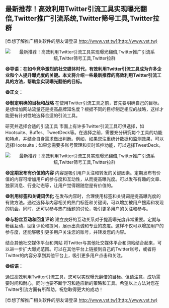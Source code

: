 ## **最新推荐！高效利用Twitter引流工具实现曝光翻倍,Twitter推广引流系统,Twitter筛号工具,Twitter拉群**

[😍想了解推广相关软件的朋友请登录 http://www.vst.tw](http://www.vst.tw)

 <center><img src="https://vst.tw/MP4/tuiguang/png/5.png" alt="最新推荐！高效利用Twitter引流工具实现曝光翻倍,Twitter推广引流系统,Twitter筛号工具,Twitter拉群"></center>

**😄导语：在如今竞争激烈的社交媒体时代，有效利用Twitter引流工具成为许多企业和个人提升曝光度的关键。本文将介绍一些最新推荐的高效利用Twitter引流工具的方法，帮助您实现曝光翻倍的目标。**

**😄正文：**

**😄制定明确的目标和战略**
在使用Twitter引流工具之前，首先要明确自己的目标。是想增加网站流量还是提高品牌知名度？根据不同的目标制定相应的战略，这样才能更有针对性地选择合适的引流工具。

研究并选择合适的引流工具
市面上有许多Twitter引流工具可供选择，如Hootsuite、Buffer、TweetDeck等。在选择之前，需要充分研究每个工具的功能和特点，并结合自身需求做出判断。例如，如果您注重统计数据和监测效果，可以选择Hootsuite；如果您需要多账号管理和实时监控功能，可以选择TweetDeck。

 <center><img src="https://vst.tw/MP4/tuiguang/png/0.png" alt="最新推荐！高效利用Twitter引流工具实现曝光翻倍,Twitter推广引流系统,Twitter筛号工具,Twitter拉群"></center>

**😄定期发布有价值的内容**
内容是吸引用户关注和转发的关键因素。定期发布有价值的内容可增加用户的参与度和互动性，从而提高曝光度。可以发布有趣的文章、独家消息、行业动态等，让用户觉得跟随您是有价值的。

**😄利用标签和关键词优化**
在发布内容时，合理使用标签和关键词是提高曝光度的有效方法。通过选择与内容相关的热门标签和关键词，可以增加被用户搜索和发现的机会。同时，还可以参与热门话题的讨论，吸引更多用户的关注和参与。

**😄与粉丝互动和回复评论**
建立良好的互动关系对于提高曝光度非常重要。定期与粉丝互动，回复评论和提问，展示出真诚和专业的态度。这样不仅可以增加用户的参与度，还能够吸引更多用户关注您的账号，并转发您的内容。

结合其他社交媒体平台和网站
将Twitter与其他社交媒体平台和网站结合起来，可以进一步扩大曝光范围。可以在其他平台上链接到自己的Twitter账号，或者将Twitter的内容分享到其他平台上，吸引更多用户点击和关注。

**😄结语：**

通过高效利用Twitter引流工具，您可以实现曝光翻倍的目标。但请注意，成功需要时间和耐心，同时也要不断学习和适应新的策略和工具。希望以上方法对您在Twitter引流方面有所帮助，祝您取得更大的成功！

[😍想了解推广相关软件的朋友请登录 http://www.vst.tw](http://www.vst.tw)



